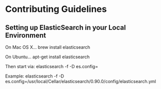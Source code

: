 # Contributing Guidelines

## Setting up ElasticSearch in your Local Environment

On Mac OS X...
brew install elasticsearch

On Ubuntu...
apt-get install elasticsearch

Then start via:
elasticsearch -f -D es.config=<path to YAML config>

Example:
elasticsearch -f -D es.config=/usr/local/Cellar/elasticsearch/0.90.0/config/elasticsearch.yml

